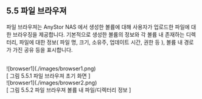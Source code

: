 ## 5.5 파일 브라우져

파일 브라우져는 AnyStor NAS 에서 생성한 볼륨에 대해 사용자가 업로드한 파일에 대한 브라우징을
제공합니다. 기본적으로 생성한 볼륨의 정보와 각 볼륨 내 존재하는 디렉터리, 파일에 대한 정보( 파일
명, 크기, 소유주, 업데이트 시간, 권한 등 ), 볼륨 내 경로가 가진 공유 등을 표시합니다.

<br>
![browser1](./images/browser1.png) <br>
[ 그림 5.5.1 파일 브라우져 초기 화면 ]

<br>
![browser1](./images/browser2.png) <br>
[ 그림 5.5.2 파일 브라우져 볼륨 내 파일/디렉터리 정보 ] 


